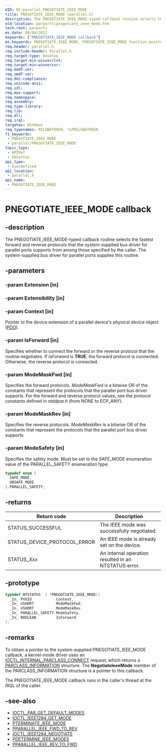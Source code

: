 ```yaml
---
UID: NC:parallel.PNEGOTIATE_IEEE_MODE
title: PNEGOTIATE_IEEE_MODE (parallel.h)
description: The PNEGOTIATE_IEEE_MODE-typed callback routine selects the fastest forward and reverse protocols that the system-supplied bus driver for parallel ports supports from among those specified by the caller.
old-location: parports\pnegotiate_ieee_mode.htm
tech.root: parports
ms.date: 08/04/2022
keywords: ["PNEGOTIATE_IEEE_MODE callback"]
ms.keywords: PNEGOTIATE_IEEE_MODE, PNEGOTIATE_IEEE_MODE function pointer [Parallel Ports], cisspd_0bea0bb3-2a7c-4cf4-938d-8bc67962a222.xml, parallel/PNEGOTIATE_IEEE_MODE, parports.pnegotiate_ieee_mode
req.header: parallel.h
req.include-header: Parallel.h
req.target-type: Desktop
req.target-min-winverclnt: 
req.target-min-winversvr: 
req.kmdf-ver: 
req.umdf-ver: 
req.ddi-compliance: 
req.unicode-ansi: 
req.idl: 
req.max-support: 
req.namespace: 
req.assembly: 
req.type-library: 
req.lib: 
req.dll: 
req.irql: 
targetos: Windows
req.typenames: RILGBATOKEN, *LPRILGBATOKEN
f1_keywords:
 - PNEGOTIATE_IEEE_MODE
 - parallel/PNEGOTIATE_IEEE_MODE
topic_type:
 - APIRef
 - kbSyntax
api_type:
 - UserDefined
api_location:
 - parallel.h
api_name:
 - PNEGOTIATE_IEEE_MODE
---
```


# PNEGOTIATE_IEEE_MODE callback

## -description

The PNEGOTIATE_IEEE_MODE-typed callback routine selects the fastest forward and reverse protocols that the system-supplied bus driver for parallel ports supports from among those specified by the caller. The system-supplied bus driver for parallel ports supplies this routine.

## -parameters

### -param Extension [in]

### -param Extensibility [in]

### -param Context [in]

Pointer to the device extension of a parallel device's physical device object ([PDO](/windows-hardware/drivers/)).

### -param IsForward [in]

Specifies whether to connect the forward or the reverse protocol that the routine negotiates. If *IsForward* is **TRUE**, the forward protocol is connected. Otherwise, the reverse protocol is connected.

### -param ModeMaskFwd [in]

Specifies the forward protocols. *ModeMaskFwd* is a bitwise OR of the constants that represent the protocols that the parallel port bus driver supports. For the forward and reverse protocol values, see the protocol constants defined in *ntddpar.h* (from NONE to ECP_ANY).

### -param ModeMaskRev [in]

Specifies the reverse protocols. *ModeMaskRev* is a bitwise OR of the constants that represent the protocols that the parallel port bus driver supports.

### -param ModeSafety [in]

Specifies the safety mode. Must be set to the SAFE_MODE enumeration value of the PARALLEL_SAFETY enumeration type:

``` cpp
typedef enum {
  SAFE_MODE,
  UNSAFE_MODE
} PARALLEL_SAFETY;
```

## -returns

| Return code | Description |
|--|--|
| STATUS_SUCCESSFUL | The IEEE mode was successfully negotiated. |
| STATUS_DEVICE_PROTOCOL_ERROR | An IEEE mode is already set on the device. |
| STATUS_*Xxx* | An internal operation resulted in an NTSTATUS error. |

## -prototype

```cpp
typedef NTSTATUS  ( *PNEGOTIATE_IEEE_MODE)(
  _In_ PVOID           Context,
  _In_ USHORT          ModeMaskFwd,
  _In_ USHORT          ModeMaskRev,
  _In_ PARALLEL_SAFETY ModeSafety,
  _In_ BOOLEAN         IsForward
);
```

## -remarks

To obtain a pointer to the system-supplied PNEGOTIATE_IEEE_MODE callback, a kernel-mode driver uses an [IOCTL_INTERNAL_PARCLASS_CONNECT](..\parallel\ni-parallel-ioctl_internal_parclass_connect.md) request, which returns a [PARCLASS_INFORMATION](..\parallel\ns-parallel-_parclass_information.md) structure. The **NegotiateIeeeMode** member of the PARCLASS_INFORMATION structure is a pointer to this callback.

The PNEGOTIATE_IEEE_MODE callback runs in the caller's thread at the IRQL of the caller.

## -see-also

- [IOCTL_PAR_GET_DEFAULT_MODES](..\ntddpar\ni-ntddpar-ioctl_par_get_default_modes.md)
- [IOCTL_IEEE1284_GET_MODE](..\ntddpar\ni-ntddpar-ioctl_ieee1284_get_mode.md)
- [PTERMINATE_IEEE_MODE](..\parallel\nc-parallel-pterminate_ieee_mode.md)
- [PPARALLEL_IEEE_FWD_TO_REV](..\parallel\nc-parallel-pparallel_ieee_fwd_to_rev.md)
- [IOCTL_IEEE1284_NEGOTIATE](..\ntddpar\ni-ntddpar-ioctl_ieee1284_negotiate.md)
- [PDETERMINE_IEEE_MODES](..\parallel\nc-parallel-pdetermine_ieee_modes.md)
- [PPARALLEL_IEEE_REV_TO_FWD](..\parallel\nc-parallel-pparallel_ieee_rev_to_fwd.md)
